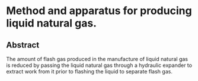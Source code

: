 # Method and apparatus for producing liquid natural gas.

## Abstract
The amount of flash gas produced in the manufacture of liquid natural gas is reduced by passing the liquid natural gas through a hydraulic expander to extract work from it prior to flashing the liquid to separate flash gas.